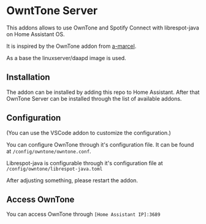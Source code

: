 # OwntTone Server

This addons allows to use OwnTone and Spotify Connect with librespot-java on Home Assistant OS.

It is inspired by the OwnTone addon from [a-marcel](https://github.com/a-marcel/hassio-addon-owntone).

As a base the linuxserver/daapd image is used.

## Installation

The addon can be installed by adding this repo to Home Assistant. After that OwnTone Server can be installed through the list of available addons.

## Configuration

(You can use the VSCode addon to customize the configuration.)

You can configure OwnTone through it's configuration file. It can be found at `/config/owntone/owntone.conf`.

Librespot-java is configurable through it's configuration file at `/config/owntone/librespot-java.toml`

After adjusting something, please restart the addon.

## Access OwnTone

You can access OwnTone through `[Home Assistant IP]:3689`
